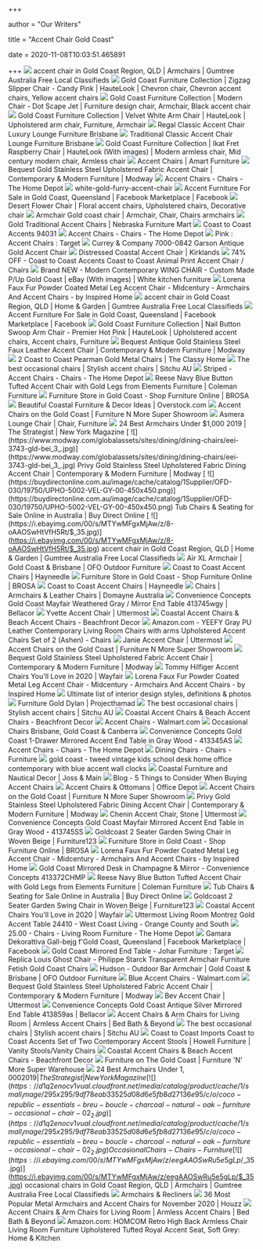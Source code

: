 +++
        
author = "Our Writers"
        
title = "Accent Chair Gold Coast"
        
date = 2020-11-08T10:03:51.465891
        
+++
[ ![](https://i.ebayimg.com/images/g/QigAAOSwmPFcdLP1/s-l400.webp)](https://i.ebayimg.com/images/g/QigAAOSwmPFcdLP1/s-l400.webp) accent chair in Gold Coast Region, QLD | Armchairs | Gumtree Australia Free  Local Classifieds
[ ![](https://i.pinimg.com/originals/66/b9/da/66b9da724efc73b9145ad26b0ad8b270.jpg)](https://i.pinimg.com/originals/66/b9/da/66b9da724efc73b9145ad26b0ad8b270.jpg) Gold Coast Furniture Collection | Zigzag Slipper Chair - Candy Pink |  HauteLook | Chevron chair, Chevron accent chairs, Yellow accent chairs
[ ![](https://i.pinimg.com/originals/97/33/83/973383a79c938c075e5585c1654c09b9.jpg)](https://i.pinimg.com/originals/97/33/83/973383a79c938c075e5585c1654c09b9.jpg) Gold Coast Furniture Collection | Modern Chair - Dot Scape Jet | Furniture  design chair, Armchair, Black accent chair
[ ![](https://i.pinimg.com/originals/96/79/0a/96790aef685b8262fe53057e5812c748.jpg)](https://i.pinimg.com/originals/96/79/0a/96790aef685b8262fe53057e5812c748.jpg) Gold Coast Furniture Collection | Velvet White Arm Chair | HauteLook |  Upholstered arm chair, Furniture, Armchair
[ ![](https://www.echogrove.com.au/assets/full/CHREGAL_BRZ.jpg?20200401043819)](https://www.echogrove.com.au/assets/full/CHREGAL_BRZ.jpg?20200401043819) Regal Classic Accent Chair Luxury Lounge Furniture Brisbane
[ ![](https://www.echogrove.com.au/assets/full/CHHENRY_SB.jpg?20171030141432)](https://www.echogrove.com.au/assets/full/CHHENRY_SB.jpg?20171030141432) Traditional Classic Accent Chair Lounge Furniture Brisbane
[ ![](https://i.pinimg.com/originals/18/70/75/18707513c359b5ba24bd10710544ff70.jpg)](https://i.pinimg.com/originals/18/70/75/18707513c359b5ba24bd10710544ff70.jpg) Gold Coast Furniture Collection | Ikat Fret Raspberry Chair | HauteLook  (With images) | Modern armless chair, Mid century modern chair, Armless  chair
[ ![](https://www.amartfurniture.com.au/dw/image/v2/BDDT_PRD/on/demandware.static/-/Sites-amart-master-catalog/default/dw63a05298/images/hi-res/671900001_002_09302019.jpg?sw=400)](https://www.amartfurniture.com.au/dw/image/v2/BDDT_PRD/on/demandware.static/-/Sites-amart-master-catalog/default/dw63a05298/images/hi-res/671900001_002_09302019.jpg?sw=400) Accent Chairs | Amart Furniture
[ ![](https://www.modway.com/globalassets/sites/living/accent-chairs/eei-3074-bei_1_.jpg)](https://www.modway.com/globalassets/sites/living/accent-chairs/eei-3074-bei_1_.jpg) Bequest Gold Stainless Steel Upholstered Fabric Accent Chair | Contemporary  & Modern Furniture | Modway
[ ![](https://images.homedepot-static.com/productImages/8519f55c-581c-4c00-b5fc-ff966c073f9f/svn/gold-jennifer-taylor-accent-chairs-2483-959-64_400.jpg)](https://images.homedepot-static.com/productImages/8519f55c-581c-4c00-b5fc-ff966c073f9f/svn/gold-jennifer-taylor-accent-chairs-2483-959-64_400.jpg) Accent Chairs - Chairs - The Home Depot
[ ![](https://mwilcoxdesign.com/wp-content/uploads/2018/03/white-furry-chair.jpg)](https://mwilcoxdesign.com/wp-content/uploads/2018/03/white-furry-chair.jpg) white-gold-furry-accent-chair
[ ![](https://lookaside.fbsbx.com/lookaside/crawler/media/?media_id=10158399817520270)](https://lookaside.fbsbx.com/lookaside/crawler/media/?media_id=10158399817520270) Accent Furniture For Sale in Gold Coast, Queensland | Facebook Marketplace  | Facebook
[ ![](https://i.pinimg.com/originals/0d/e1/e1/0de1e1dc1317f954915b315972da0c32.jpg)](https://i.pinimg.com/originals/0d/e1/e1/0de1e1dc1317f954915b315972da0c32.jpg) Desert Flower Chair | Floral accent chairs, Upholstered chairs, Decorative  chair
[ ![](https://i.pinimg.com/originals/f0/77/87/f07787c4cae54f66e44e528dd926dd53.jpg)](https://i.pinimg.com/originals/f0/77/87/f07787c4cae54f66e44e528dd926dd53.jpg) Armchair Gold coast chair | Armchair, Chair, Chairs armchairs
[ ![](https://www.nfm.com/productimages/36742542/1/M/01C76766-A826-48AB-A632-6F4236D18084)](https://www.nfm.com/productimages/36742542/1/M/01C76766-A826-48AB-A632-6F4236D18084) Gold Traditional Accent Chairs | Nebraska Furniture Mart
[ ![](https://images2.imgix.net/p4dbimg/1367/images/94031-1-.jpg?fit=fill&trim=color&trimcolor=FFFFFF&trimtol=5&bg=FFFFFF&w=768&h=576&fm=pjpg&auto=format)](https://images2.imgix.net/p4dbimg/1367/images/94031-1-.jpg?fit=fill&trim=color&trimcolor=FFFFFF&trimtol=5&bg=FFFFFF&w=768&h=576&fm=pjpg&auto=format) Coast to Coast Accents 94031
[ ![](https://images.homedepot-static.com/productImages/eb19dc4e-a569-419a-af7f-a80555d2e122/svn/beige-jayden-creation-accent-chairs-hm18223-beige-64_600.jpg)](https://images.homedepot-static.com/productImages/eb19dc4e-a569-419a-af7f-a80555d2e122/svn/beige-jayden-creation-accent-chairs-hm18223-beige-64_600.jpg) Accent Chairs - Chairs - The Home Depot
[ ![](https://target.scene7.com/is/image/Target/GUEST_26e2fb3b-8ed6-49d9-a085-aff27e65bd0e)](https://target.scene7.com/is/image/Target/GUEST_26e2fb3b-8ed6-49d9-a085-aff27e65bd0e) Pink : Accent Chairs : Target
[ ![](https://media.lightingnewyork.com/vendors/crc/thumb/7000-0842_1_.jpg)](https://media.lightingnewyork.com/vendors/crc/thumb/7000-0842_1_.jpg) Currey & Company 7000-0842 Garson Antique Gold Accent Chair
[ ![](https://images.kirklands.com/is/image/Kirklands/188378_1?$tProduct$)](https://images.kirklands.com/is/image/Kirklands/188378_1?$tProduct$) Distressed Coastal Accent Chair | Kirklands
[ ![](https://images.kaiyo.com/115390/coast-to-coast-accents/chairs/accent-chairs/coast-to-coast-animal-print-accent-chair-used.jpeg)](https://images.kaiyo.com/115390/coast-to-coast-accents/chairs/accent-chairs/coast-to-coast-animal-print-accent-chair-used.jpeg) 74% OFF - Coast to Coast Accents Coast to Coast Animal Print Accent Chair /  Chairs
[ ![](https://i.pinimg.com/originals/90/b8/9a/90b89af1973fcbb46de92c65b1f704d2.jpg)](https://i.pinimg.com/originals/90/b8/9a/90b89af1973fcbb46de92c65b1f704d2.jpg) Brand NEW - Modern Contemporary WING CHAIR - Custom Made P/Up Gold Coast |  eBay (With images) | White kitchen furniture
[ ![](https://st.hzcdn.com/simgs/06d1165a0e9f6769_9-8807/home-design.jpg)](https://st.hzcdn.com/simgs/06d1165a0e9f6769_9-8807/home-design.jpg) Lorena Faux Fur Powder Coated Metal Leg Accent Chair - Midcentury -  Armchairs And Accent Chairs - by Inspired Home
[ ![](https://i.ebayimg.com/00/s/MTYwMFgxNTYy/z/XtwAAOSwVqpfHoJg/$_35.jpg)](https://i.ebayimg.com/00/s/MTYwMFgxNTYy/z/XtwAAOSwVqpfHoJg/$_35.jpg) accent chair in Gold Coast Region, QLD | Home & Garden | Gumtree Australia  Free Local Classifieds
[ ![](https://lookaside.fbsbx.com/lookaside/crawler/media/?media_id=2720237464923694)](https://lookaside.fbsbx.com/lookaside/crawler/media/?media_id=2720237464923694) Accent Furniture For Sale in Gold Coast, Queensland | Facebook Marketplace  | Facebook
[ ![](https://i.pinimg.com/originals/69/89/c5/6989c52268251761fca085fc0bd94547.jpg)](https://i.pinimg.com/originals/69/89/c5/6989c52268251761fca085fc0bd94547.jpg) Gold Coast Furniture Collection | Nail Button Swoop Arm Chair - Premier Hot  Pink | HauteLook | Upholstered accent chairs, Accent chairs, Furniture
[ ![](https://www.modway.com/globalassets/sites/living/accent-chairs/eei-3075-gry_2_.jpg)](https://www.modway.com/globalassets/sites/living/accent-chairs/eei-3075-gry_2_.jpg) Bequest Antique Gold Stainless Steel Faux Leather Accent Chair |  Contemporary & Modern Furniture | Modway
[ ![](https://cdn.theclassyhome.com/hires/CTC-20802.jpg)](https://cdn.theclassyhome.com/hires/CTC-20802.jpg) 2 Coast to Coast Pearman Gold Metal Chairs | The Classy Home
[ ![](https://www.sitchu.com.au/media/images/103536679_695767661215522_7296459654046746689_n.original.jpg)](https://www.sitchu.com.au/media/images/103536679_695767661215522_7296459654046746689_n.original.jpg) The best occasional chairs | Stylish accent chairs | Sitchu AU
[ ![](https://images.homedepot-static.com/productImages/6fe4bc5a-998e-4616-a229-964c05fd0ca0/svn/white-and-dark-blue-benjara-accent-chairs-bm131384-64_400.jpg)](https://images.homedepot-static.com/productImages/6fe4bc5a-998e-4616-a229-964c05fd0ca0/svn/white-and-dark-blue-benjara-accent-chairs-bm131384-64_400.jpg) Striped - Accent Chairs - Chairs - The Home Depot
[ ![](https://d9dvmj2a7k2dc.cloudfront.net/catalog/product/cache/1/image/731x481/17f82f742ffe127f42dca9de82fb58b1/u/b/uby286100glg-6_pickethouse20191.jpg)](https://d9dvmj2a7k2dc.cloudfront.net/catalog/product/cache/1/image/731x481/17f82f742ffe127f42dca9de82fb58b1/u/b/uby286100glg-6_pickethouse20191.jpg) Reese Navy Blue Button Tufted Accent Chair with Gold Legs from Elements  Furniture | Coleman Furniture
[ ![](https://res.cloudinary.com/brosa-design/image/upload/f_auto,q_auto/v1498923875/espen-scoop-back-dining-chair-14-product-front_kfyue1.png)](https://res.cloudinary.com/brosa-design/image/upload/f_auto,q_auto/v1498923875/espen-scoop-back-dining-chair-14-product-front_kfyue1.png) Furniture Store in Gold Coast - Shop Furniture Online | BROSA
[ ![](https://ak1.ostkcdn.com/wp-content/uploads/2017/05/20160408_coastal_cde_wicker_v2.jpg)](https://ak1.ostkcdn.com/wp-content/uploads/2017/05/20160408_coastal_cde_wicker_v2.jpg) Beautiful Coastal Furniture & Decor Ideas | Overstock.com
[ ![](https://lirp-cdn.multiscreensite.com/546ed1af/dms3rep/multi/opt/club-optimized-640w.jpg)](https://lirp-cdn.multiscreensite.com/546ed1af/dms3rep/multi/opt/club-optimized-640w.jpg) Accent Chairs on the Gold Coast | Furniture N More Super Showroom
[ ![](https://i.pinimg.com/originals/69/dd/ae/69ddaead44ed25d6f9efdd950c44ab3a.jpg)](https://i.pinimg.com/originals/69/dd/ae/69ddaead44ed25d6f9efdd950c44ab3a.jpg) Asmera Lounge Chair | Chair, Furniture
[ ![](https://pyxis.nymag.com/v1/imgs/a93/829/35d1b70e57005c64f4ae7d3e08945dcde7-france-and-son-caleb.rhorizontal.w600.jpg)](https://pyxis.nymag.com/v1/imgs/a93/829/35d1b70e57005c64f4ae7d3e08945dcde7-france-and-son-caleb.rhorizontal.w600.jpg) 24 Best Armchairs Under $1,000 2019 | The Strategist | New York Magazine
[ ![](https://www.modway.com/globalassets/sites/dining/dining-chairs/eei-3743-gld-bei_3_.jpg)](https://www.modway.com/globalassets/sites/dining/dining-chairs/eei-3743-gld-bei_3_.jpg) Privy Gold Stainless Steel Upholstered Fabric Dining Accent Chair |  Contemporary & Modern Furniture | Modway
[ ![](https://buydirectonline.com.au/image/cache/catalog/1Supplier/OFD-030/19750/UPHO-5002-VEL-GY-00-450x450.png)](https://buydirectonline.com.au/image/cache/catalog/1Supplier/OFD-030/19750/UPHO-5002-VEL-GY-00-450x450.png) Tub Chairs & Seating for Sale Online in Australia | Buy Direct Online
[ ![](https://i.ebayimg.com/00/s/MTYwMFgxMjAw/z/8-oAAOSwHtVfH5Rt/$_35.jpg)](https://i.ebayimg.com/00/s/MTYwMFgxMjAw/z/8-oAAOSwHtVfH5Rt/$_35.jpg) accent chair in Gold Coast Region, QLD | Home & Garden | Gumtree Australia  Free Local Classifieds
[ ![](https://cdn.shopify.com/s/files/1/0023/1197/9071/products/brisbane-gold-coast-outdoor-dining-chair-air-xl-armchair.png?v=1572716381)](https://cdn.shopify.com/s/files/1/0023/1197/9071/products/brisbane-gold-coast-outdoor-dining-chair-air-xl-armchair.png?v=1572716381) Air XL Armchair | Gold Coast & Brisbane | OFO Outdoor Furniture
[ ![](https://content.haycdn.com/mgen/master:CTCI1160.jpg?is=400,400,0xffffff)](https://content.haycdn.com/mgen/master:CTCI1160.jpg?is=400,400,0xffffff) Coast to Coast Accent Chairs | Hayneedle
[ ![](https://res.cloudinary.com/brosa-design/image/upload/f_auto,q_auto/v1498924583/pia-armchair-rose-tan_fkqeqk.png)](https://res.cloudinary.com/brosa-design/image/upload/f_auto,q_auto/v1498924583/pia-armchair-rose-tan_fkqeqk.png) Furniture Store in Gold Coast - Shop Furniture Online | BROSA
[ ![](https://content.haycdn.com/mgen/master:CTCI1166.jpg?is=400,400,0xffffff)](https://content.haycdn.com/mgen/master:CTCI1166.jpg?is=400,400,0xffffff) Coast to Coast Accent Chairs | Hayneedle
[ ![](https://azcd.domayne.com.au/media/catalog/product/cache/25/small_image/445x249/9df78eab33525d08d6e5fb8d27136e95/1/_/1_39_89_1_64.jpg)](https://azcd.domayne.com.au/media/catalog/product/cache/25/small_image/445x249/9df78eab33525d08d6e5fb8d27136e95/1/_/1_39_89_1_64.jpg) Chairs | Armchairs & Leather Chairs | Domayne Australia
[ ![](https://www.bellacor.com/media.bellacor.com/images/1500/1934413745WGY.jpg)](https://www.bellacor.com/media.bellacor.com/images/1500/1934413745WGY.jpg) Convenience Concepts Gold Coast Mayfair Weathered Gray / Mirror End Table  413745wgy | Bellacor
[ ![](https://uttermost.azureedge.net/4a758b/globalassets/product-images/r23515.jpg)](https://uttermost.azureedge.net/4a758b/globalassets/product-images/r23515.jpg) Yvette Accent Chair | Uttermost
[ ![](https://beachfrontdecor.com/wp-content/uploads/2020/03/Blue-Torsten-Armchair.jpg)](https://beachfrontdecor.com/wp-content/uploads/2020/03/Blue-Torsten-Armchair.jpg) Coastal Accent Chairs & Beach Accent Chairs - Beachfront Decor
[ ![](https://m.media-amazon.com/images/I/71dknXcixwL._AC_.__US500__.jpg)](https://m.media-amazon.com/images/I/71dknXcixwL._AC_.__US500__.jpg) Amazon.com - YEEFY Gray PU Leather Contemporary Living Room Chairs with  arms Upholstered Accent Chairs Set of 2 (Ashen) - Chairs
[ ![](https://uttermost.azureedge.net/4a2418/globalassets/product-images/23510.jpg)](https://uttermost.azureedge.net/4a2418/globalassets/product-images/23510.jpg) Janie Accent Chair | Uttermost
[ ![](https://lirp-cdn.multiscreensite.com/546ed1af/dms3rep/multi/opt/Ottoman-640w.jpg)](https://lirp-cdn.multiscreensite.com/546ed1af/dms3rep/multi/opt/Ottoman-640w.jpg) Accent Chairs on the Gold Coast | Furniture N More Super Showroom
[ ![](https://www.modway.com/globalassets/sites/living/accent-chairs/eei-3074-bei_2_.jpg)](https://www.modway.com/globalassets/sites/living/accent-chairs/eei-3074-bei_2_.jpg) Bequest Gold Stainless Steel Upholstered Fabric Accent Chair | Contemporary  & Modern Furniture | Modway
[ ![](https://secure.img1-fg.wfcdn.com/im/64091119/resize-h600-w600%5Ecompr-r85/9988/99885278/Accent+Chairs.jpg)](https://secure.img1-fg.wfcdn.com/im/64091119/resize-h600-w600%5Ecompr-r85/9988/99885278/Accent+Chairs.jpg) Tommy Hilfiger Accent Chairs You'll Love in 2020 | Wayfair
[ ![](https://st.hzcdn.com/fimgs/b331dff60da7731b_5676-w300-h300-b1-p0--.jpg)](https://st.hzcdn.com/fimgs/b331dff60da7731b_5676-w300-h300-b1-p0--.jpg) Lorena Faux Fur Powder Coated Metal Leg Accent Chair - Midcentury -  Armchairs And Accent Chairs - by Inspired Home
[ ![](https://decorinteriorsus.com/blog/wp-content/uploads/2020/02/most-popular-interior-design-styles-702x468.jpg)](https://decorinteriorsus.com/blog/wp-content/uploads/2020/02/most-popular-interior-design-styles-702x468.jpg) Ultimate list of interior design styles, definitions & photos
[ ![](http://www.projecthamad.org/wp-content/uploads/2019/03/chairs-dylan-navy-accent-chair-newlotsfurniture-furniture-gold-and-williams-furniture-gold-coast-1024x683.jpg)](http://www.projecthamad.org/wp-content/uploads/2019/03/chairs-dylan-navy-accent-chair-newlotsfurniture-furniture-gold-and-williams-furniture-gold-coast-1024x683.jpg) Furniture Gold Dylan | Projecthamad
[ ![](https://www.sitchu.com.au/media/images/82920447_3324566064228771_30434451078.width-650.optimize.jpg)](https://www.sitchu.com.au/media/images/82920447_3324566064228771_30434451078.width-650.optimize.jpg) The best occasional chairs | Stylish accent chairs | Sitchu AU
[ ![](https://beachfrontdecor.com/wp-content/uploads/2020/03/Aqua-Bailes-Armchair.jpg)](https://beachfrontdecor.com/wp-content/uploads/2020/03/Aqua-Bailes-Armchair.jpg) Coastal Accent Chairs & Beach Accent Chairs - Beachfront Decor
[ ![](https://i5.walmartimages.com/dfw/4ff9c6c9-4d35/k2-_6e7c36f7-e43b-4d0b-9230-71380e4d5855.v1.jpg?odnWidth=1360&odnHeight=410&odnBg=ffffff)](https://i5.walmartimages.com/dfw/4ff9c6c9-4d35/k2-_6e7c36f7-e43b-4d0b-9230-71380e4d5855.v1.jpg?odnWidth=1360&odnHeight=410&odnBg=ffffff) Accent Chairs - Walmart.com
[ ![](https://eurekastreetfurniture.com.au/images/rp_230x230/Product/14291/CHRENZOBLUE.tag.0.jpg?ts=1579487399)](https://eurekastreetfurniture.com.au/images/rp_230x230/Product/14291/CHRENZOBLUE.tag.0.jpg?ts=1579487399) Occasional Chairs Brisbane, Gold Coast & Canberra
[ ![](https://media.cymaxstores.com/Images/3642/1949414-L.jpg)](https://media.cymaxstores.com/Images/3642/1949414-L.jpg) Convenience Concepts Gold Coast 1-Drawer Mirrored Accent End Table in Gray  Wood - 413345AS
[ ![](https://images.homedepot-static.com/productImages/715ad4ce-7331-4677-9ecb-72505d1ddf9f/svn/black-osp-home-furnishings-accent-chairs-bf25292-bk-64_400.jpg)](https://images.homedepot-static.com/productImages/715ad4ce-7331-4677-9ecb-72505d1ddf9f/svn/black-osp-home-furnishings-accent-chairs-bf25292-bk-64_400.jpg) Accent Chairs - Chairs - The Home Depot
[ ![](https://d1q2enocv1vual.cloudfront.net/media/catalog/product/cache/1/small_image/295x295/9df78eab33525d08d6e5fb8d27136e95/c/o/coco-republic-priore-black-pu-furniture-dining-chair-02_8.jpg)](https://d1q2enocv1vual.cloudfront.net/media/catalog/product/cache/1/small_image/295x295/9df78eab33525d08d6e5fb8d27136e95/c/o/coco-republic-priore-black-pu-furniture-dining-chair-02_8.jpg) Dining Chairs - Chairs - Furniture
[ ![](https://madebymood.com/wp-content/uploads/2018/02/gold-coast-tweed-vintage-kids-school-desk-with-contemporary-office-chairs-home-and-bulletin-board.jpg)](https://madebymood.com/wp-content/uploads/2018/02/gold-coast-tweed-vintage-kids-school-desk-with-contemporary-office-chairs-home-and-bulletin-board.jpg) gold coast - tweed vintage kids school desk home office contemporary with  blue accent wall clocks
[ ![](https://secure.img1-fg.wfcdn.com/im/54503071/compr-r85/6555/65558383/default_name.png)](https://secure.img1-fg.wfcdn.com/im/54503071/compr-r85/6555/65558383/default_name.png) Coastal Furniture and Nautical Decor | Joss & Main
[ ![](https://www.homelivingfurniture.com/data/blogs/167/image.jpg)](https://www.homelivingfurniture.com/data/blogs/167/image.jpg) Blog - 5 Things to Consider When Buying Accent Chairs
[ ![](https://media.officedepot.com/images/t_search,f_auto/products/9974553/Linon-Home-D-cor-Products-Jen)](https://media.officedepot.com/images/t_search,f_auto/products/9974553/Linon-Home-D-cor-Products-Jen) Accent Chairs & Ottomans | Office Depot
[ ![](https://lirp-cdn.multiscreensite.com/546ed1af/dms3rep/multi/opt/wing-chair-optimized-640w.jpg)](https://lirp-cdn.multiscreensite.com/546ed1af/dms3rep/multi/opt/wing-chair-optimized-640w.jpg) Accent Chairs on the Gold Coast | Furniture N More Super Showroom
[ ![](https://www.modway.com/globalassets/sites/dining/dining-chairs/eei-3743-gld-bei_7_.jpg)](https://www.modway.com/globalassets/sites/dining/dining-chairs/eei-3743-gld-bei_7_.jpg) Privy Gold Stainless Steel Upholstered Fabric Dining Accent Chair |  Contemporary & Modern Furniture | Modway
[ ![](https://uttermost.azureedge.net/4a7f05/globalassets/product-images/r23432.jpg)](https://uttermost.azureedge.net/4a7f05/globalassets/product-images/r23432.jpg) Chenin Accent Chair, Stone | Uttermost
[ ![](https://media.cymaxstores.com/Images/3642/1949413-L.jpg)](https://media.cymaxstores.com/Images/3642/1949413-L.jpg) Convenience Concepts Gold Coast Mayfair Mirrored Accent End Table in Gray  Wood - 413745SS
[ ![](https://furniture123.co.uk/Images/FOL101378_1_Supersize.jpg?v=2)](https://furniture123.co.uk/Images/FOL101378_1_Supersize.jpg?v=2) Goldcoast 2 Seater Garden Swing Chair in Woven Beige | Furniture123
[ ![](https://res.cloudinary.com/brosa-design/image/upload/f_auto,q_auto/c_limit,f_auto,g_north_west,h_671,l_Gold-Coast_pesa8l,o_54,w_1008,x_-0,y_623,z_0.6/v1498927774/our-process-02_dvgu1a.jpg)](https://res.cloudinary.com/brosa-design/image/upload/f_auto,q_auto/c_limit,f_auto,g_north_west,h_671,l_Gold-Coast_pesa8l,o_54,w_1008,x_-0,y_623,z_0.6/v1498927774/our-process-02_dvgu1a.jpg) Furniture Store in Gold Coast - Shop Furniture Online | BROSA
[ ![](https://st.hzcdn.com/fimgs/ba31e0190f3f51b3_6476-w300-h300-b1-p10--.jpg)](https://st.hzcdn.com/fimgs/ba31e0190f3f51b3_6476-w300-h300-b1-p10--.jpg) Lorena Faux Fur Powder Coated Metal Leg Accent Chair - Midcentury -  Armchairs And Accent Chairs - by Inspired Home
[ ![](https://www.totallyfurniture.com/pub/media/catalog/product/cache/3754b7b902350ba102a62a0129632678/2/7/27-413372chmp-1.jpg)](https://www.totallyfurniture.com/pub/media/catalog/product/cache/3754b7b902350ba102a62a0129632678/2/7/27-413372chmp-1.jpg) Gold Coast Mirrored Desk in Champagne & Mirror - Convenience Concepts  413372CHMP
[ ![](https://d9dvmj2a7k2dc.cloudfront.net/catalog/product/cache/1/image/731x481/17f82f742ffe127f42dca9de82fb58b1/u/b/uby286100glg-1_pickethouse20191.jpg)](https://d9dvmj2a7k2dc.cloudfront.net/catalog/product/cache/1/image/731x481/17f82f742ffe127f42dca9de82fb58b1/u/b/uby286100glg-1_pickethouse20191.jpg) Reese Navy Blue Button Tufted Accent Chair with Gold Legs from Elements  Furniture | Coleman Furniture
[ ![](https://buydirectonline.com.au/image/cache/catalog/1Supplier/OFD-030/20356/UPHO-B-TUB02-BG-00-450x450.png)](https://buydirectonline.com.au/image/cache/catalog/1Supplier/OFD-030/20356/UPHO-B-TUB02-BG-00-450x450.png) Tub Chairs & Seating for Sale Online in Australia | Buy Direct Online
[ ![](https://furniture123.co.uk/Images/FOL101378_2_Supersize.jpg?v=2)](https://furniture123.co.uk/Images/FOL101378_2_Supersize.jpg?v=2) Goldcoast 2 Seater Garden Swing Chair in Woven Beige | Furniture123
[ ![](https://secure.img1-fg.wfcdn.com/im/53643729/resize-h310-w310%5Ecompr-r85/4731/47316663/bashir-armchair.jpg)](https://secure.img1-fg.wfcdn.com/im/53643729/resize-h310-w310%5Ecompr-r85/4731/47316663/bashir-armchair.jpg) Coastal Accent Chairs You'll Love in 2020 | Wayfair
[ ![](https://images2.imgix.net/p4dbimg/751/images/24410-1.jpg?trim=color&trimcolor=FFFFFF&trimtol=5&w=1024&h=768&fm=pjpg&auto=format)](https://images2.imgix.net/p4dbimg/751/images/24410-1.jpg?trim=color&trimcolor=FFFFFF&trimtol=5&w=1024&h=768&fm=pjpg&auto=format) Uttermost Living Room Montrez Gold Accent Table 24410 - West Coast Living -  Orange County and South
[ ![](https://images.homedepot-static.com/productImages/c999c9e1-9e83-408b-b85b-1f5ceb05bcd7/svn/midas-gold-brown-coast-to-coast-accent-chairs-36587-64_400.jpg)](https://images.homedepot-static.com/productImages/c999c9e1-9e83-408b-b85b-1f5ceb05bcd7/svn/midas-gold-brown-coast-to-coast-accent-chairs-36587-64_400.jpg) 25.00 - Chairs - Living Room Furniture - The Home Depot
[ ![](https://lookaside.fbsbx.com/lookaside/crawler/media/?media_id=10158862084621543)](https://lookaside.fbsbx.com/lookaside/crawler/media/?media_id=10158862084621543) Gamara Dekorattiva Gall-bejg f'Gold Coast, Queensland | Facebook  Marketplace | Facebook
[ ![](https://target.scene7.com/is/image/Target/GUEST_3a20f18c-362f-4b4f-9f0d-65324bc630b9?fmt=pjpeg)](https://target.scene7.com/is/image/Target/GUEST_3a20f18c-362f-4b4f-9f0d-65324bc630b9?fmt=pjpeg) Gold Coast Mirrored End Table - Johar Furniture : Target
[ ![](https://cdn.shopify.com/s/files/1/0310/9729/0891/products/LouisGhost_540x540.jpg?v=1590461207)](https://cdn.shopify.com/s/files/1/0310/9729/0891/products/LouisGhost_540x540.jpg?v=1590461207) Replica Louis Ghost Chair - Philippe Starck Transparent Armchair Furniture  Fetish Gold Coast Chairs
[ ![](http://cdn.shopify.com/s/files/1/0023/1197/9071/products/brisbane-gold-coast-outdoor-bar-stool-hudson-outdoor-bar-armchair-2_1200x1200.jpg?v=1574444387)](http://cdn.shopify.com/s/files/1/0023/1197/9071/products/brisbane-gold-coast-outdoor-bar-stool-hudson-outdoor-bar-armchair-2_1200x1200.jpg?v=1574444387) Hudson - Outdoor Bar Armchair | Gold Coast & Brisbane | OFO Outdoor  Furniture
[ ![](https://i5.walmartimages.com/asr/9bb9d881-c56e-481c-85c0-96c0cde7fcbe_2.a596368d4b4bb105340cffb8639a4e07.jpeg)](https://i5.walmartimages.com/asr/9bb9d881-c56e-481c-85c0-96c0cde7fcbe_2.a596368d4b4bb105340cffb8639a4e07.jpeg) Blue Accent Chairs - Walmart.com
[ ![](https://www.modway.com/globalassets/sites/living/accent-chairs/eei-3074-bei_3_.jpg)](https://www.modway.com/globalassets/sites/living/accent-chairs/eei-3074-bei_3_.jpg) Bequest Gold Stainless Steel Upholstered Fabric Accent Chair | Contemporary  & Modern Furniture | Modway
[ ![](https://uttermost.azureedge.net/4a2428/globalassets/product-images/23519.jpg)](https://uttermost.azureedge.net/4a2428/globalassets/product-images/23519.jpg) Bev Accent Chair | Uttermost
[ ![](https://www.bellacor.com/media.bellacor.com/images/1500/1934-413859AS.jpg)](https://www.bellacor.com/media.bellacor.com/images/1500/1934-413859AS.jpg) Convenience Concepts Gold Coast Antique Silver Mirrored End Table 413859as  | Bellacor
[ ![](https://b3h2.scene7.com/is/image/BedBathandBeyond/104326960330062p?$imagePLP$&wid=256&hei=256)](https://b3h2.scene7.com/is/image/BedBathandBeyond/104326960330062p?$imagePLP$&wid=256&hei=256) Accent Chairs & Arm Chairs for Living Room | Armless Accent Chairs | Bed  Bath & Beyond
[ ![](https://www.sitchu.com.au/media/images/Mala_armchair_salt_and_pepper_brown_h.width-650.optimize.jpg)](https://www.sitchu.com.au/media/images/Mala_armchair_salt_and_pepper_brown_h.width-650.optimize.jpg) The best occasional chairs | Stylish accent chairs | Sitchu AU
[ ![](https://imageresizer.furnituredealer.net/img/remote/images.furnituredealer.net/img/products%2Fcoast_to_coast_imports%2Fcolor%2Fcoast%20to%20coast%20accents%203-15-2016--1239505627_36583-b1.jpg?width=1024&height=768&scale=both&trim.threshold=50&trim.percentpadding=10)](https://imageresizer.furnituredealer.net/img/remote/images.furnituredealer.net/img/products%2Fcoast_to_coast_imports%2Fcolor%2Fcoast%20to%20coast%20accents%203-15-2016--1239505627_36583-b1.jpg?width=1024&height=768&scale=both&trim.threshold=50&trim.percentpadding=10) Coast to Coast Imports Coast to Coast Accents Set of Two Contemporary Accent  Stools | Howell Furniture | Vanity Stools/Vanity Chairs
[ ![](https://beachfrontdecor.com/wp-content/uploads/2020/03/Biscayne-Park-Barrel-Chair.jpg)](https://beachfrontdecor.com/wp-content/uploads/2020/03/Biscayne-Park-Barrel-Chair.jpg) Coastal Accent Chairs & Beach Accent Chairs - Beachfront Decor
[ ![](https://lirp-cdn.multiscreensite.com/546ed1af/dms3rep/multi/opt/picleddd-640w.jpg)](https://lirp-cdn.multiscreensite.com/546ed1af/dms3rep/multi/opt/picleddd-640w.jpg) Furniture on The Gold Coast | Furniture 'N' More Super Warehouse
[ ![](https://pyxis.nymag.com/v1/imgs/6da/331/820c299c9e12130f23f6a6eab19258fbd3-interior-define-henry.rhorizontal.w600.jpg)](https://pyxis.nymag.com/v1/imgs/6da/331/820c299c9e12130f23f6a6eab19258fbd3-interior-define-henry.rhorizontal.w600.jpg) 24 Best Armchairs Under $1,000 2019 | The Strategist | New York Magazine
[ ![](https://d1q2enocv1vual.cloudfront.net/media/catalog/product/cache/1/small_image/295x295/9df78eab33525d08d6e5fb8d27136e95/c/o/coco-republic-essentials-breu-boucle-charcoal-natural-oak-furniture-occasional-chair-02_2.jpg)](https://d1q2enocv1vual.cloudfront.net/media/catalog/product/cache/1/small_image/295x295/9df78eab33525d08d6e5fb8d27136e95/c/o/coco-republic-essentials-breu-boucle-charcoal-natural-oak-furniture-occasional-chair-02_2.jpg) Occasional Chairs - Chairs - Furniture
[ ![](https://i.ebayimg.com/00/s/MTYwMFgxMjAw/z/eegAAOSwRu5e5gLp/$_35.jpg)](https://i.ebayimg.com/00/s/MTYwMFgxMjAw/z/eegAAOSwRu5e5gLp/$_35.jpg) occasional chairs in Gold Coast Region, QLD | Armchairs | Gumtree Australia  Free Local Classifieds
[ ![](https://eurekastreetfurniture.com.au/images/rp_230x230/Product/487/LGELIBERTY1CHARC.tag.0.jpg?ts=1438224629)](https://eurekastreetfurniture.com.au/images/rp_230x230/Product/487/LGELIBERTY1CHARC.tag.0.jpg?ts=1438224629) Armchairs & Recliners
[ ![](https://st.hzcdn.com/fimgs/d5718fa10e9f6d65_3746-w233-h233-b1-p10--.jpg)](https://st.hzcdn.com/fimgs/d5718fa10e9f6d65_3746-w233-h233-b1-p10--.jpg) 36 Most Popular Metal Armchairs and Accent Chairs for November 2020 | Houzz
[ ![](https://b3h2.scene7.com/is/image/BedBathandBeyond/307626268703981p?$imagePLP$&wid=256&hei=256)](https://b3h2.scene7.com/is/image/BedBathandBeyond/307626268703981p?$imagePLP$&wid=256&hei=256) Accent Chairs & Arm Chairs for Living Room | Armless Accent Chairs | Bed  Bath & Beyond
[ ![](https://m.media-amazon.com/images/I/716YH1dv5cL._AC_SS350_.jpg)](https://m.media-amazon.com/images/I/716YH1dv5cL._AC_SS350_.jpg) Amazon.com: HOMCOM Retro High Back Armless Chair Living Room Furniture  Upholstered Tufted Royal Accent Seat, Soft Grey: Home & Kitchen
